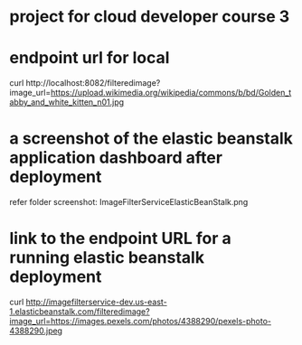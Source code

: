 # project for cloud developer course 3

# endpoint url for local
curl http://localhost:8082/filteredimage?image_url=https://upload.wikimedia.org/wikipedia/commons/b/bd/Golden_tabby_and_white_kitten_n01.jpg

# a screenshot of the elastic beanstalk application dashboard after deployment
refer folder screenshot: ImageFilterServiceElasticBeanStalk.png

# link to the endpoint URL for a running elastic beanstalk deployment
curl http://imagefilterservice-dev.us-east-1.elasticbeanstalk.com/filteredimage?image_url=https://images.pexels.com/photos/4388290/pexels-photo-4388290.jpeg